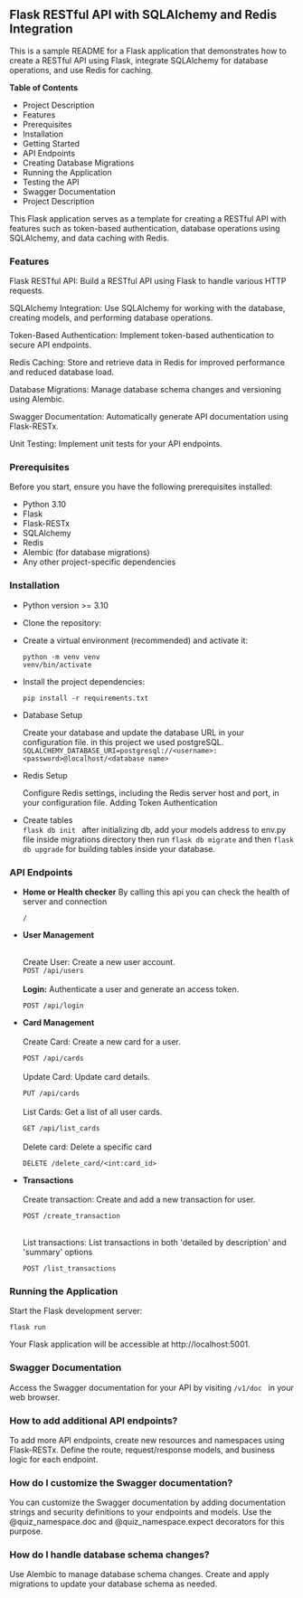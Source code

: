 ## Flask RESTful API with SQLAlchemy and Redis Integration

This is a sample README for a Flask application that demonstrates how to create a RESTful API using Flask, integrate SQLAlchemy for database operations, and use Redis for caching.

**Table of Contents**
* Project Description
* Features
* Prerequisites
* Installation
* Getting Started
* API Endpoints
* Creating Database Migrations
* Running the Application
* Testing the API
* Swagger Documentation
* Project Description


This Flask application serves as a template for creating a RESTful API with features such as token-based authentication, database operations using SQLAlchemy, and data caching with Redis.

### Features

Flask RESTful API: Build a RESTful API using Flask to handle various HTTP requests.

SQLAlchemy Integration: Use SQLAlchemy for working with the database, creating models, and performing database operations.

Token-Based Authentication: Implement token-based authentication to secure API endpoints.

Redis Caching: Store and retrieve data in Redis for improved performance and reduced database load.

Database Migrations: Manage database schema changes and versioning using Alembic.

Swagger Documentation: Automatically generate API documentation using Flask-RESTx.

Unit Testing: Implement unit tests for your API endpoints.

### Prerequisites

Before you start, ensure you have the following prerequisites installed:

* Python 3.10
* Flask
* Flask-RESTx
* SQLAlchemy
* Redis
* Alembic (for database migrations)
* Any other project-specific dependencies

### Installation

* Python version >= 3.10


* Clone the repository:

* Create a virtual environment (recommended) and activate it:

    ```
    python -m venv venv
    venv/bin/activate
    ```

* Install the project dependencies:

    `pip install -r requirements.txt`


* Database Setup

    Create your database and update the database URL in your configuration file.
    in this project we used postgreSQL.
    `SQLALCHEMY_DATABASE_URI=postgresql://<username>:<password>@localhost/<database name>`


* Redis Setup

    Configure Redis settings, including the Redis server host and port, in your configuration file.
    Adding Token Authentication

* Create tables  
    `flask db init `
    after initializing db, add your models address to env.py file inside migrations directory 
    then run 
    `flask db migrate`
    and then 
    `flask db upgrade` for building tables inside your database.
    
  

### API Endpoints
* **Home or Health checker**
    By calling this api you can check the health of server and connection
  
    `/`


* **User Management**
    <br>
    <br>
  
    Create User: Create a new user account.   
    `POST /api/users`
    <br>
    <br>
    **Login:** Authenticate a user and generate an access token.

    `POST /api/login`


* **Card Management**
    <br>
    <br>
    Create Card: Create a new card for a user.

    `POST /api/cards`
    <br>
    <br>
    Update Card: Update card details.

    `PUT /api/cards`
    <br>
    <br>
    List Cards: Get a list of all user cards.

    `GET /api/list_cards`
    <br>
    <br>
    Delete card: Delete a specific card
  
    `DELETE /delete_card/<int:card_id>`

    
* **Transactions** 
    <br>
    <br>
    Create transaction: Create and add a new transaction for user.
  
    `POST /create_transaction`
    <br>
    <br>
  
    List transactions: List transactions in both 'detailed by description' and 'summary' options
    
    `POST /list_transactions`

### Running the Application

Start the Flask development server:

`flask run`

Your Flask application will be accessible at http://localhost:5001.

### Swagger Documentation

Access the Swagger documentation for your API by visiting `/v1/doc ` in your web browser.

### How to add additional API endpoints?

To add more API endpoints, create new resources and namespaces using Flask-RESTx. Define the route, request/response models, and business logic for each endpoint.

### How do I customize the Swagger documentation?

You can customize the Swagger documentation by adding documentation strings and security definitions to your endpoints and models. Use the @quiz_namespace.doc and @quiz_namespace.expect decorators for this purpose.

### How do I handle database schema changes?

Use Alembic to manage database schema changes. Create and apply migrations to update your database schema as needed.
